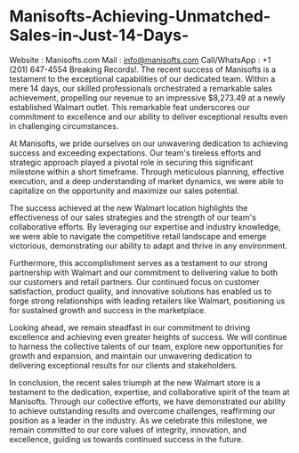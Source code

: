# Manisofts-Achieving-Unmatched-Sales-in-Just-14-Days-
Website : Manisofts.com  Mail : info@manisofts.com  Call/WhatsApp : +1 (201) 647-4554  Breaking Records!.
The recent success of Manisofts is a testament to the exceptional capabilities of our dedicated team. Within a mere 14 days, our skilled professionals orchestrated a remarkable sales achievement, propelling our revenue to an impressive $8,273.49 at a newly established Walmart outlet. This remarkable feat underscores our commitment to excellence and our ability to deliver exceptional results even in challenging circumstances.

At Manisofts, we pride ourselves on our unwavering dedication to achieving success and exceeding expectations. Our team's tireless efforts and strategic approach played a pivotal role in securing this significant milestone within a short timeframe. Through meticulous planning, effective execution, and a deep understanding of market dynamics, we were able to capitalize on the opportunity and maximize our sales potential.

The success achieved at the new Walmart location highlights the effectiveness of our sales strategies and the strength of our team's collaborative efforts. By leveraging our expertise and industry knowledge, we were able to navigate the competitive retail landscape and emerge victorious, demonstrating our ability to adapt and thrive in any environment.

Furthermore, this accomplishment serves as a testament to our strong partnership with Walmart and our commitment to delivering value to both our customers and retail partners. Our continued focus on customer satisfaction, product quality, and innovative solutions has enabled us to forge strong relationships with leading retailers like Walmart, positioning us for sustained growth and success in the marketplace.

Looking ahead, we remain steadfast in our commitment to driving excellence and achieving even greater heights of success. We will continue to harness the collective talents of our team, explore new opportunities for growth and expansion, and maintain our unwavering dedication to delivering exceptional results for our clients and stakeholders.

In conclusion, the recent sales triumph at the new Walmart store is a testament to the dedication, expertise, and collaborative spirit of the team at Manisofts. Through our collective efforts, we have demonstrated our ability to achieve outstanding results and overcome challenges, reaffirming our position as a leader in the industry. As we celebrate this milestone, we remain committed to our core values of integrity, innovation, and excellence, guiding us towards continued success in the future.
